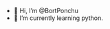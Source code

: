 - 👋 Hi, I’m @BortPonchu
- 🌱 I’m currently learning python.
<!---
BortPonchu/BortPonchu is a ✨ special ✨ repository because its `README.md` (this file) appears on your GitHub profile.
You can click the Preview link to take a look at your changes.
--->
